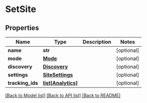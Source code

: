 # SetSite

## Properties
Name | Type | Description | Notes
------------ | ------------- | ------------- | -------------
**name** | **str** |  | [optional] 
**mode** | [**Mode**](Mode.md) |  | [optional] 
**discovery** | [**Discovery**](Discovery.md) |  | [optional] 
**settings** | [**SiteSettings**](SiteSettings.md) |  | [optional] 
**tracking_ids** | [**list[Analytics]**](Analytics.md) |  | [optional] 

[[Back to Model list]](../../SDK/csp-api/README.md#documentation-for-models) [[Back to API list]](../../SDK/csp-api/README.md#documentation-for-api-endpoints) [[Back to README]](../../SDK/csp-api/README.md)

